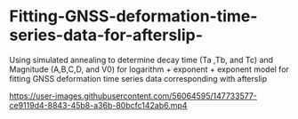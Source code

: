 # Fitting-GNSS-deformation-time-series-data-for-afterslip-
Using simulated annealing to determine decay time (Ta ,Tb, and Tc) and Magnitude (A,B,C,D, and V0) for logarithm + exponent + exponent model for fitting GNSS deformation time series data corresponding with afterslip 


https://user-images.githubusercontent.com/56064595/147733577-ce9119d4-8843-45b8-a36b-80bcfc142ab6.mp4

